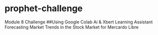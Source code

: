 # prophet-challenge
Module 8 Challenge
##Using Google Colab Ai & Xbert Learning Assistant
Forecasting Market Trends in the Stock Market for Mercardo Libre
